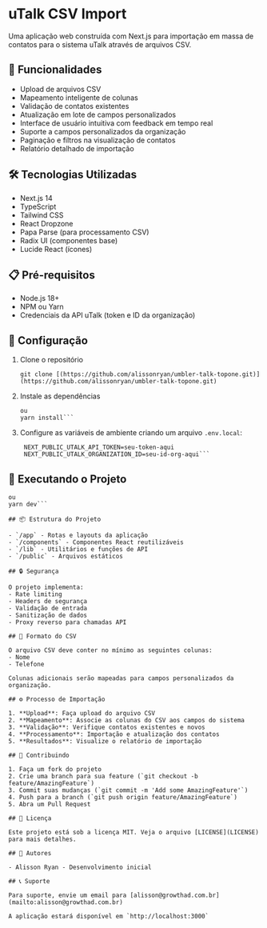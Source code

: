 # uTalk CSV Import

Uma aplicação web construída com Next.js para importação em massa de contatos para o sistema uTalk através de arquivos CSV.

## 🚀 Funcionalidades

- Upload de arquivos CSV
- Mapeamento inteligente de colunas
- Validação de contatos existentes
- Atualização em lote de campos personalizados
- Interface de usuário intuitiva com feedback em tempo real
- Suporte a campos personalizados da organização
- Paginação e filtros na visualização de contatos
- Relatório detalhado de importação

## 🛠️ Tecnologias Utilizadas

- Next.js 14
- TypeScript
- Tailwind CSS
- React Dropzone
- Papa Parse (para processamento CSV)
- Radix UI (componentes base)
- Lucide React (ícones)

## 📋 Pré-requisitos

- Node.js 18+
- NPM ou Yarn
- Credenciais da API uTalk (token e ID da organização)

## 🔧 Configuração

1. Clone o repositório

   ```git clone [(https://github.com/alissonryan/umbler-talk-topone.git)](https://github.com/alissonryan/umbler-talk-topone.git)```

2. Instale as dependências

   ```npm install
   ou
   yarn install```

3. Configure as variáveis de ambiente criando um arquivo `.env.local`:

   ``` NEXT_PUBLIC_API_BASE_URL=https://app-utalk.umbler.com/api
    NEXT_PUBLIC_UTALK_API_TOKEN=seu-token-aqui
    NEXT_PUBLIC_UTALK_ORGANIZATION_ID=seu-id-org-aqui```

## 🚀 Executando o Projeto

```npm run dev
ou
yarn dev```

## 📦 Estrutura do Projeto

- `/app` - Rotas e layouts da aplicação
- `/components` - Componentes React reutilizáveis
- `/lib` - Utilitários e funções de API
- `/public` - Arquivos estáticos

## 🔒 Segurança

O projeto implementa:
- Rate limiting
- Headers de segurança
- Validação de entrada
- Sanitização de dados
- Proxy reverso para chamadas API

## 📄 Formato do CSV

O arquivo CSV deve conter no mínimo as seguintes colunas:
- Nome
- Telefone

Colunas adicionais serão mapeadas para campos personalizados da organização.

## ⚙️ Processo de Importação

1. **Upload**: Faça upload do arquivo CSV
2. **Mapeamento**: Associe as colunas do CSV aos campos do sistema
3. **Validação**: Verifique contatos existentes e novos
4. **Processamento**: Importação e atualização dos contatos
5. **Resultados**: Visualize o relatório de importação

## 🤝 Contribuindo

1. Faça um fork do projeto
2. Crie uma branch para sua feature (`git checkout -b feature/AmazingFeature`)
3. Commit suas mudanças (`git commit -m 'Add some AmazingFeature'`)
4. Push para a branch (`git push origin feature/AmazingFeature`)
5. Abra um Pull Request

## 📝 Licença

Este projeto está sob a licença MIT. Veja o arquivo [LICENSE](LICENSE) para mais detalhes.

## 👥 Autores

- Alisson Ryan - Desenvolvimento inicial

## 📞 Suporte

Para suporte, envie um email para [alisson@growthad.com.br](mailto:alisson@growthad.com.br)

A aplicação estará disponível em `http://localhost:3000`

